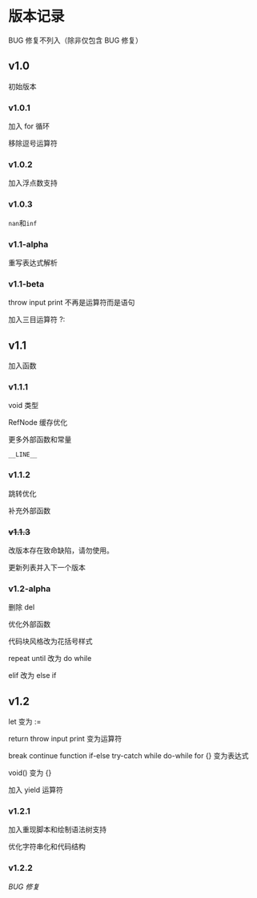 # 版本记录

BUG 修复不列入（除非仅包含 BUG 修复）

## v1.0

初始版本

### v1.0.1

加入 for 循环

移除逗号运算符

### v1.0.2

加入浮点数支持

### v1.0.3

`nan`和`inf`

### v1.1-alpha

重写表达式解析

### v1.1-beta

throw input print 不再是运算符而是语句

加入三目运算符 ?:

## v1.1

加入函数

### v1.1.1

void 类型

RefNode 缓存优化

更多外部函数和常量

`__LINE__`

### v1.1.2

跳转优化

补充外部函数

### ~~v1.1.3~~

改版本存在致命缺陷，请勿使用。

更新列表并入下一个版本

### v1.2-alpha

删除 del

优化外部函数

代码块风格改为花括号样式

repeat until 改为 do while

elif 改为 else if

## v1.2

let 变为 :=

return throw input print 变为运算符

break continue function if-else try-catch while do-while for {} 变为表达式

void() 变为 {}

加入 yield 运算符

### v1.2.1

加入重现脚本和绘制语法树支持

优化字符串化和代码结构

### v1.2.2

_BUG 修复_


